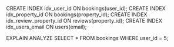 CREATE INDEX idx_user_id ON bookings(user_id);
CREATE INDEX idx_property_id ON bookings(property_id);
CREATE INDEX idx_review_property_id ON reviews(property_id);
CREATE INDEX idx_users_email ON users(email);


EXPLAIN ANALYZE
SELECT * FROM bookings WHERE user_id = 5;
